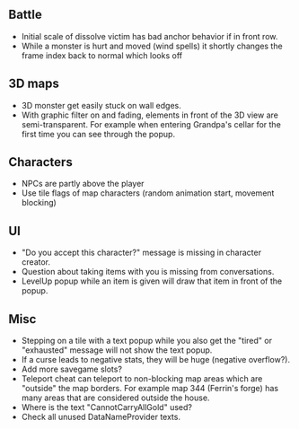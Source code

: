 ## Battle

- Initial scale of dissolve victim has bad anchor behavior if in front row.
- While a monster is hurt and moved (wind spells) it shortly changes the frame index back to normal which looks off


## 3D maps

- 3D monster get easily stuck on wall edges.
- With graphic filter on and fading, elements in front of the 3D view are semi-transparent.
  For example when entering Grandpa's cellar for the first time you can see through the popup.


## Characters

- NPCs are partly above the player
- Use tile flags of map characters (random animation start, movement blocking)


## UI

- "Do you accept this character?" message is missing in character creator.
- Question about taking items with you is missing from conversations.
- LevelUp popup while an item is given will draw that item in front of the popup.


## Misc

- Stepping on a tile with a text popup while you also get the "tired" or "exhausted" message will not show the text popup.
- If a curse leads to negative stats, they will be huge (negative overflow?).
- Add more savegame slots?
- Teleport cheat can teleport to non-blocking map areas which are "outside" the map borders.
  For example map 344 (Ferrin's forge) has many areas that are considered outside the house.
- Where is the text "CannotCarryAllGold" used?
- Check all unused DataNameProvider texts.